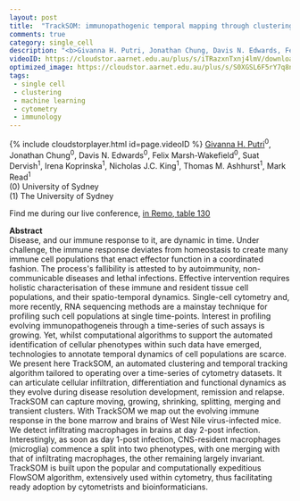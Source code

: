 ```yaml
---
layout: post
title:  "TrackSOM: immunopathogenic temporal mapping through clustering time-series cytometry data"
comments: true
category: single_cell
description: "<b>Givanna H. Putri, Jonathan Chung, Davis N. Edwards, Felix Marsh-Wakefield, Suat Dervish, Irena Koprinska, Nicholas J.C. King, Thomas M. Ashhurst, Mark Read</b><br/>Disease, and our immune response to it, are dynami..."
videoID: https://cloudstor.aarnet.edu.au/plus/s/iTRazxnTxnj4lmV/download
optimized_image: https://cloudstor.aarnet.edu.au/plus/s/S0XGSL6F5rY7q8n/download
tags:
 - single cell
 - clustering
 - machine learning
 - cytometry
 - immunology
---
```

{% include cloudstorplayer.html id=page.videoID %}
<u>Givanna H. Putri</u><sup>0</sup>, Jonathan Chung<sup>0</sup>, Davis N. Edwards<sup>0</sup>, Felix Marsh-Wakefield<sup>0</sup>, Suat Dervish<sup>1</sup>, Irena Koprinska<sup>1</sup>, Nicholas J.C. King<sup>1</sup>, Thomas M. Ashhurst<sup>1</sup>, Mark Read<sup>1</sup><br/>
\(0\) University of Sydney<br/>
\(1\) The University of Sydney

Find me during our live conference, [in Remo, table 130](https://remo.co)

<b>Abstract</b><br/>
Disease, and our immune response to it, are dynamic in time. Under challenge, the immune response deviates from homeostasis to create many immune cell populations that enact effector function in a coordinated fashion. The process's fallibility is attested to by autoimmunity, non-communicable diseases and lethal infections. Effective intervention requires holistic characterisation of these immune and resident tissue cell populations, and their spatio-temporal dynamics. Single-cell cytometry and, more recently, RNA sequencing methods are a mainstay technique for profiling such cell populations at single time-points. Interest in profiling evolving immunopathogeneis through a time-series of such assays is growing. Yet, whilst computational algorithms to support the automated identification of cellular phenotypes within such data have emerged, technologies to annotate temporal dynamics of cell populations are scarce. We present here TrackSOM, an automated clustering and temporal tracking algorithm tailored to operating over a time-series of cytometry datasets. It can articulate cellular infiltration, differentiation and functional dynamics as they evolve during disease resolution development, remission and relapse. TrackSOM can capture moving, growing, shrinking, splitting, merging and transient clusters. With TrackSOM we map out the evolving immune response in the bone marrow and brains of West Nile virus-infected mice. We detect infiltrating macrophages in brains at day 2-post infection. Interestingly, as soon as day 1-post infection, CNS-resident macrophages \(microglia\) commence a split into two phenotypes, with one merging with that of infiltrating macrophages, the other remaining largely invariant. TrackSOM is built upon the popular and computationally expeditious FlowSOM algorithm, extensively used within cytometry, thus facilitating ready adoption by cytometrists and bioinformaticians.
